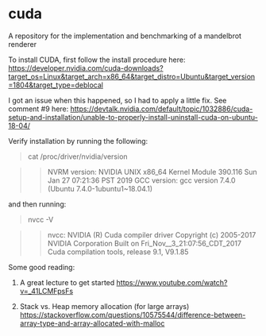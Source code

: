 # cuda
A repository for the implementation and benchmarking of a mandelbrot renderer

To install CUDA, first follow the install procedure here:
https://developer.nvidia.com/cuda-downloads?target_os=Linux&target_arch=x86_64&target_distro=Ubuntu&target_version=1804&target_type=deblocal

I got an issue when this happened, so I had to apply a little fix. See comment #9 here:
https://devtalk.nvidia.com/default/topic/1032886/cuda-setup-and-installation/unable-to-properly-install-uninstall-cuda-on-ubuntu-18-04/

Verify installation by running the following:  

>cat /proc/driver/nvidia/version

>>NVRM version: NVIDIA UNIX x86_64 Kernel Module  390.116  Sun Jan 27 07:21:36 PST 2019
  GCC version:  gcc version 7.4.0 (Ubuntu 7.4.0-1ubuntu1~18.04.1)

and then running: 

>nvcc -V

>>nvcc: NVIDIA (R) Cuda compiler driver
  Copyright (c) 2005-2017 NVIDIA Corporation
  Built on Fri_Nov__3_21:07:56_CDT_2017
  Cuda compilation tools, release 9.1, V9.1.85


Some good reading:

1. A great lecture to get started
https://www.youtube.com/watch?v=_41LCMFpsFs

2. Stack vs. Heap memory allocation (for large arrays)
https://stackoverflow.com/questions/10575544/difference-between-array-type-and-array-allocated-with-malloc
